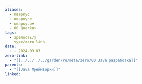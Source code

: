 ```yaml
---
aliases:
  - кваркус
  - кваркусе
  - кваркусом
  - 00 Quarkus
tags:
  - зрелость/🌱
  - type/zero-link
date:
  - - 2024-03-03
zero-link:
  - "[[../../../../garden/ru/meta/zero/00 Java разработка]]"
parents:
  - "[[Java Фреймворки]]"
linked: 
---
```

